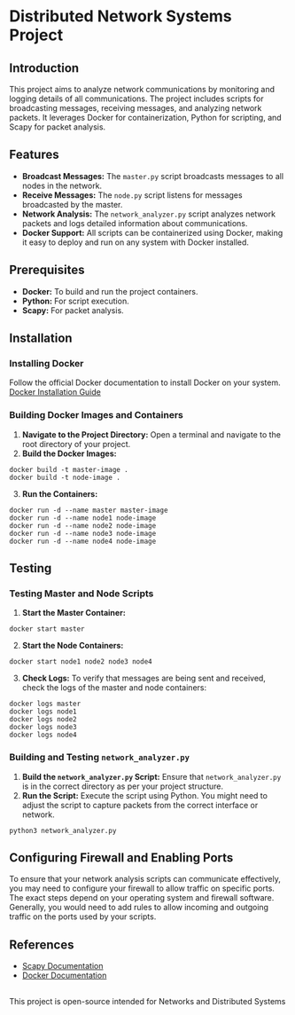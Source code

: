 # Distributed Network Systems Project

## Introduction
This project aims to analyze network communications by monitoring and logging details of all communications. The project includes scripts for broadcasting messages, receiving messages, and analyzing network packets. It leverages Docker for containerization, Python for scripting, and Scapy for packet analysis.

## Features
- **Broadcast Messages:** The `master.py` script broadcasts messages to all nodes in the network.
- **Receive Messages:** The `node.py` script listens for messages broadcasted by the master.
- **Network Analysis:** The `network_analyzer.py` script analyzes network packets and logs detailed information about communications.
- **Docker Support:** All scripts can be containerized using Docker, making it easy to deploy and run on any system with Docker installed.

## Prerequisites
- **Docker:** To build and run the project containers.
- **Python:** For script execution.
- **Scapy:** For packet analysis.

## Installation

### Installing Docker
Follow the official Docker documentation to install Docker on your system.
[Docker Installation Guide](https://docs.docker.com/get-docker/)

### Building Docker Images and Containers
1. **Navigate to the Project Directory:** Open a terminal and navigate to the root directory of your project.
2. **Build the Docker Images:**
```
docker build -t master-image .
docker build -t node-image .
```
3. **Run the Containers:**
```
docker run -d --name master master-image
docker run -d --name node1 node-image
docker run -d --name node2 node-image
docker run -d --name node3 node-image
docker run -d --name node4 node-image
```

## Testing
### Testing Master and Node Scripts
1. **Start the Master Container:**
```
docker start master
```
2. **Start the Node Containers:**
```
docker start node1 node2 node3 node4
```
3. **Check Logs:** To verify that messages are being sent and received, check the logs of the master and node containers:
```
docker logs master
docker logs node1
docker logs node2
docker logs node3
docker logs node4
```


### Building and Testing `network_analyzer.py`
1. **Build the `network_analyzer.py` Script:** Ensure that `network_analyzer.py` is in the correct directory as per your project structure.
2. **Run the Script:** Execute the script using Python. You might need to adjust the script to capture packets from the correct interface or network.
```
python3 network_analyzer.py
```

## Configuring Firewall and Enabling Ports
To ensure that your network analysis scripts can communicate effectively, you may need to configure your firewall to allow traffic on specific ports. The exact steps depend on your operating system and firewall software. Generally, you would need to add rules to allow incoming and outgoing traffic on the ports used by your scripts.

## References
- [Scapy Documentation](https://scapy.readthedocs.io/en/latest/)
- [Docker Documentation](https://docs.docker.com/)

##
This project is open-source intended for Networks and Distributed Systems
